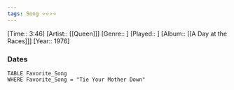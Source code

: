 ```yaml
---
tags: Song ⭐⭐⭐⭐ 
---
```

[Time:: 3:46]
[Artist:: [[Queen]]]
[Genre:: ]
[Played:: ]
[Album:: [[A Day at the Races]]]
[Year:: 1976]
### Dates
````dataview
TABLE Favorite_Song
WHERE Favorite_Song = "Tie Your Mother Down"
````